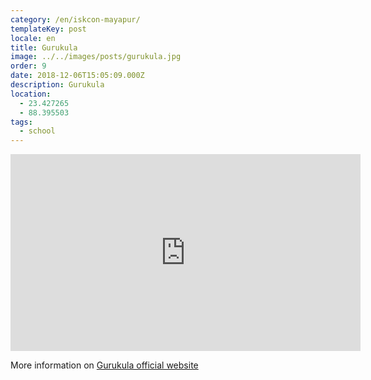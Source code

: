 ```yaml
---
category: /en/iskcon-mayapur/
templateKey: post
locale: en
title: Gurukula
image: ../../images/posts/gurukula.jpg
order: 9
date: 2018-12-06T15:05:09.000Z
description: Gurukula
location:
  - 23.427265
  - 88.395503
tags:
  - school
---
```


<tbd locale="en" url="mailto:haribol@mayapur.live"></tbd>

<iframe width="560" height="315" src="https://www.youtube.com/embed/10Ck-5jYJ7A" frameborder="0" allow="accelerometer; autoplay; encrypted-media; gyroscope; picture-in-picture" allowfullscreen></iframe>

More information on [Gurukula official website](https://bhaktivedantaacademy.com)
